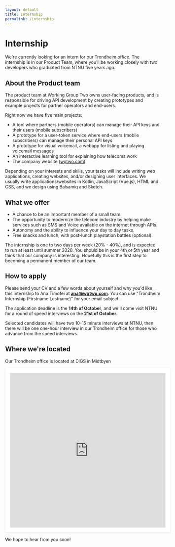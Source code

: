 ```yaml
---
layout: default
title: Internship
permalink: /internship
---
```


# Internship

We're currently looking for an intern for our Trondheim office.
The internship is in our Product Team, where you’ll be working
closely with two developers who graduated from NTNU five years ago.

## About the Product team
The product team at Working Group Two owns user-facing products,
and is responsible for driving API development by creating prototypes and
example projects for partner operators and end-users.

Right now we have five main projects:

* A tool where partners (mobile operators) can manage their API keys and their users (mobile subscribers)
* A prototype for a user-token service where end-users (mobile subscribers) can manage their personal API keys
* A prototype for visual voicemail, a webapp for listing and playing voicemail messages
* An interactive learning tool for explaining how telecoms work
* The company website ([wgtwo.com](/))

Depending on your interests and skills, your tasks will include writing
web applications, creating websites, and/or designing user interfaces.
We usually write applications/websites in Kotlin, JavaScript (Vue.js),
HTML and CSS, and we design using Balsamiq and Sketch.

## What we offer
* A chance to be an important member of a small team.
* The opportunity to modernize the telecom industry by helping make services
  such as SMS and Voice available on the internet through APIs.
* Autonomy and the ability to influence your day to day tasks.
* Free snacks and lunch, with post-lunch playstation battles (optional).

The internship is one to two days per week (20% - 40%), and is expected to run at least until summer 2020.
You should be in your 4th or 5th year and think that our company is interesting.
Hopefully this is the first step to becoming a permanent member of our team.

## How to apply
Please send your CV and a few words about yourself and why you'd
like this internship to Ana Timofei at **ana@wgtwo.com**.
You can use "Trondheim Internship (Firstname Lastname)" for your email subject.

The application deadline is the **14th of October**, and we'll come visit
NTNU for a round of speed interviews on the **21st of October**.

Selected candidates will have two 10-15 minute interviews at NTNU,
then there will be one one-hour interview in our Trondheim office for those
who advance from the speed interviews.

## Where we're located

Our Trondheim office is located at DIGS in Midtbyen

<iframe
    src="https://maps.google.com/maps?q=krambugata%202&amp;t=&amp;z=13&amp;ie=UTF8&amp;iwloc=&amp;output=embed"
    width="100%" height="500" frameborder="0" scrolling="no" marginheight="0" marginwidth="0"
    style="padding:16px;background:#fff;box-shadow: 0 1px 3px rgba(0,0,0,0.15);">
</iframe>

We hope to hear from you soon!

